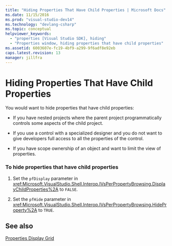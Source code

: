 ```yaml
---
title: "Hiding Properties That Have Child Properties | Microsoft Docs"
ms.date: 11/15/2016
ms.prod: "visual-studio-dev14"
ms.technology: "devlang-csharp"
ms.topic: conceptual
helpviewer_keywords: 
  - "properties [Visual Studio SDK], hiding"
  - "Properties window, hiding properties that have child properties"
ms.assetid: 6003607e-fc19-4bf9-a299-9f6adf8e92eb
caps.latest.revision: 13
manager: jillfra
---
```

# Hiding Properties That Have Child Properties
You would want to hide properties that have child properties:  
  
- If you have nested projects where the parent project programmatically controls some aspects of the child project.  
  
- If you use a control with a specialized designer and you do not want to give developers full access to all the properties of the control.  
  
- If you have scope ownership of an object and want to limit the view of properties.  
  
### To hide properties that have child properties  
  
1. Set the `pfDisplay` parameter in <xref:Microsoft.VisualStudio.Shell.Interop.IVsPerPropertyBrowsing.DisplayChildProperties%2A> to `FALSE`.  
  
2. Set the `pfHide` parameter in <xref:Microsoft.VisualStudio.Shell.Interop.IVsPerPropertyBrowsing.HideProperty%2A> to `TRUE`.  
  
## See also  
 [Properties Display Grid](../extensibility/internals/properties-display-grid.md)